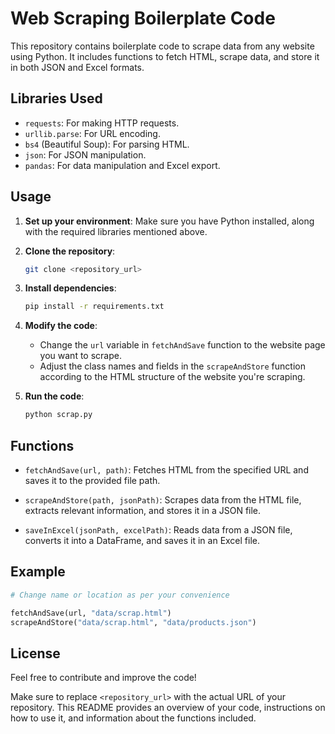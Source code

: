 # Web Scraping Boilerplate Code

This repository contains boilerplate code to scrape data from any website using Python. It includes functions to fetch HTML, scrape data, and store it in both JSON and Excel formats.

## Libraries Used

- `requests`: For making HTTP requests.
- `urllib.parse`: For URL encoding.
- `bs4` (Beautiful Soup): For parsing HTML.
- `json`: For JSON manipulation.
- `pandas`: For data manipulation and Excel export.

## Usage

1. **Set up your environment**: Make sure you have Python installed, along with the required libraries mentioned above.

2. **Clone the repository**:

   ```bash
   git clone <repository_url>
   ```

3. **Install dependencies**:

   ```bash
   pip install -r requirements.txt
   ```

4. **Modify the code**:
   
   - Change the `url` variable in `fetchAndSave` function to the website page you want to scrape.
   - Adjust the class names and fields in the `scrapeAndStore` function according to the HTML structure of the website you're scraping.

5. **Run the code**:

   ```bash
   python scrap.py
   ```

## Functions

- `fetchAndSave(url, path)`: Fetches HTML from the specified URL and saves it to the provided file path.

- `scrapeAndStore(path, jsonPath)`: Scrapes data from the HTML file, extracts relevant information, and stores it in a JSON file.

- `saveInExcel(jsonPath, excelPath)`: Reads data from a JSON file, converts it into a DataFrame, and saves it in an Excel file.

## Example

```python
# Change name or location as per your convenience

fetchAndSave(url, "data/scrap.html")
scrapeAndStore("data/scrap.html", "data/products.json")
```

## License

Feel free to contribute and improve the code!

Make sure to replace `<repository_url>` with the actual URL of your repository. This README provides an overview of your code, instructions on how to use it, and information about the functions included.